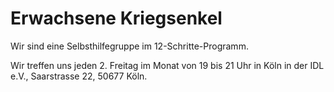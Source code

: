 # Erwachsene Kriegsenkel

Wir sind eine Selbsthilfegruppe im 12-Schritte-Programm.

Wir treffen uns jeden 2. Freitag im Monat von 19 bis 21 Uhr in Köln
in der IDL e.V., Saarstrasse 22, 50677 Köln.
